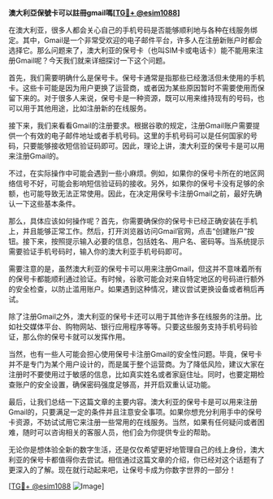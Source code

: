 **澳大利亞保號卡可以註冊gmail嗎[[TG💪+ @esim1088](https://t.me/s/esim1088)]**

在澳大利亚，很多人都会关心自己的手机号码是否能够顺利地与各种在线服务绑定。其中，Gmail是一个非常受欢迎的电子邮件平台，许多人在注册新账户时都会选择它。那么问题来了，澳大利亚的保号卡（也叫SIM卡或电话卡）能不能用来注册Gmail呢？今天我们就来详细探讨一下这个问题。

首先，我们需要明确什么是保号卡。保号卡通常是指那些已经激活但未使用的手机卡。这些卡可能是因为用户更换了运营商，或者因为某些原因暂时不需要使用而保留下来的。对于很多人来说，保号卡是一种资源，既可以用来维持现有的号码，也可以用于其他用途，比如注册新的在线服务。

接下来，我们来看看Gmail的注册要求。根据谷歌的规定，注册Gmail账户需要提供一个有效的电子邮件地址或者手机号码。这里的手机号码可以是任何国家的号码，只要能够接收短信验证码即可。因此，理论上讲，澳大利亚的保号卡是可以用来注册Gmail的。

不过，在实际操作中可能会遇到一些小麻烦。例如，如果你的保号卡所在的地区网络信号不好，可能会影响短信验证码的接收。另外，如果你的保号卡没有足够的余额，也可能导致无法正常使用。因此，在决定用保号卡注册Gmail之前，最好先确认一下这些基本条件。

那么，具体应该如何操作呢？首先，你需要确保你的保号卡已经正确安装在手机上，并且能够正常工作。然后，打开浏览器访问Gmail官网，点击“创建账户”按钮。接下来，按照提示输入必要的信息，包括姓名、用户名、密码等。当系统提示需要验证手机号码时，输入你的澳大利亚手机号码即可。

需要注意的是，虽然澳大利亚的保号卡可以用来注册Gmail，但这并不意味着所有的保号卡都能顺利通过验证。有时候，谷歌可能会对来自特定地区的号码进行额外的安全检查，以防止滥用账户。如果遇到这种情况，建议尝试更换设备或者稍后再试。

除了注册Gmail之外，澳大利亚的保号卡还可以用于其他许多在线服务的注册。比如社交媒体平台、购物网站、银行应用程序等等。只要这些服务支持手机号码验证，那么你的保号卡就可以发挥作用。

当然，也有一些人可能会担心使用保号卡注册Gmail的安全性问题。毕竟，保号卡并不是专门为某个用户设计的，而是属于整个运营商。为了降低风险，建议大家在注册时不要使用过于敏感的信息，比如真实姓名或者家庭住址。同时，也要定期检查账户的安全设置，确保密码强度足够高，并开启双重认证功能。

最后，让我们总结一下这篇文章的主要内容。澳大利亚的保号卡是可以用来注册Gmail的，只要满足一定的条件并且注意安全事项。如果你想充分利用手中的保号卡资源，不妨试试用它来注册一些常用的在线服务。当然，如果有任何疑问或者困难，随时可以咨询相关的客服人员，他们会为你提供专业的帮助。

无论你是想体验全新的数字生活，还是仅仅希望更好地管理自己的线上身份，澳大利亚的保号卡都值得你去尝试。相信通过这篇文章的介绍，你已经对这个话题有了更深入的了解。现在就行动起来吧，让保号卡成为你数字世界的一部分！

[[TG💪+ @esim1088](https://t.me/s/esim1088) ![Image](https://i.postimg.cc/4NQfJmqS/Snipaste-2025-05-13-00-14-12.png)]